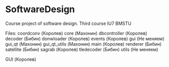 # SoftwareDesign
Course project of software design. Third course IU7 BMSTU

Files:
    coordconv (Королев)
    core (Махонин)
    dbcontroller (Королев)
    decoder (Бибин)
    donwloader (Королев)
    events (Королев)
    gui (Не меняем)
    gui_qt (Махонин)
    gui_qt_utils (Махонин)
    main (Королев)
    renderer (Бибин)
    satellite (Бибин)
    sagrab (Королев)
    tledecoder (Бибин)
    utils (Не меняем)

GUI (Королев)
